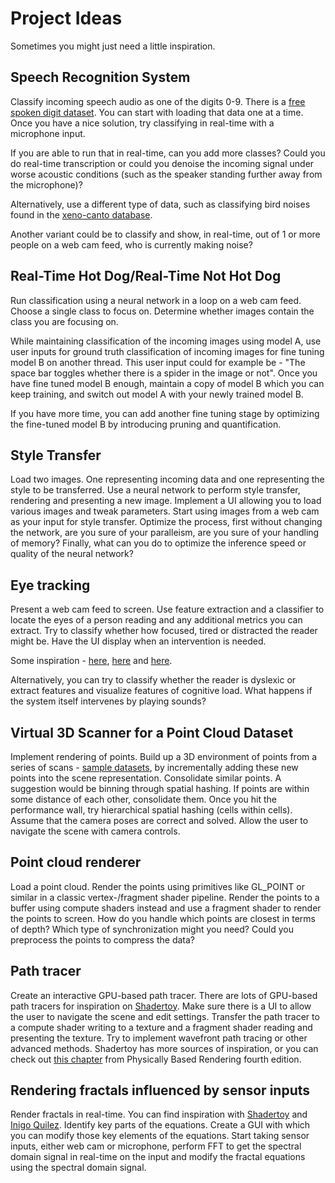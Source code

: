 # Project Ideas
Sometimes you might just need a little inspiration.

## Speech Recognition System
Classify incoming speech audio as one of the digits 0-9.
There is a [free spoken digit dataset][1]. You can start with loading
that data one at a time. Once you have a nice solution, try classifying
in real-time with a microphone input.

If you are able to run that in real-time, can you add more classes?
Could you do real-time transcription or could you denoise the incoming
signal under worse acoustic conditions
(such as the speaker standing further away from the microphone)?

Alternatively, use a different type of data, such as classifying bird noises found in the
[xeno-canto database][8].

Another variant could be to classify and show, in real-time, out of 1 or more people on a web cam
feed, who is currently making noise?

## Real-Time Hot Dog/Real-Time Not Hot Dog
Run classification using a neural network in a loop on a web cam feed.
Choose a single class to focus on. Determine whether images contain the class you are focusing on.

While maintaining classification of the incoming images using model A, use user inputs for
ground truth classification of incoming images for fine tuning model B on another thread.
This user input could for example be -
"The space bar toggles whether there is a spider in the image or not".
Once you have fine tuned model B enough, maintain a copy of model B which you can keep training,
and switch out model A with your newly trained model B.

If you have more time, you can add another fine tuning stage by optimizing the fine-tuned model B
by introducing pruning and quantification.

## Style Transfer
Load two images. One representing incoming data and one representing the style to be transferred.
Use a neural network to perform style transfer, rendering and presenting a new image.
Implement a UI allowing you to load various images and tweak parameters.
Start using images from a web cam as your input for style transfer.
Optimize the process, first without changing the network, are you sure of your paralleism,
are you sure of your handling of memory?
Finally, what can you do to optimize the inference speed or quality of the neural network?

## Eye tracking
Present a web cam feed to screen.
Use feature extraction and a classifier to locate the eyes of a person reading and any additional
metrics you can extract.
Try to classify whether how focused, tired or distracted the reader might be.
Have the UI display when an intervention is needed.

Some inspiration - [here][5], [here][6] and [here][7].

Alternatively, you can try to classify whether the reader is dyslexic or extract features and
visualize features of cognitive load. What happens if the system itself intervenes by playing sounds?

## Virtual 3D Scanner for a Point Cloud Dataset
Implement rendering of points.
Build up a 3D environment of points from a series of scans - [sample datasets][0], by
incrementally adding these new points into the scene representation.
Consolidate similar points. A suggestion would be binning through spatial hashing. If
points are within some distance of each other, consolidate them. Once you hit the
performance wall, try hierarchical spatial hashing (cells within cells).
Assume that the camera poses are correct and solved.
Allow the user to navigate the scene with camera controls.

## Point cloud renderer
Load a point cloud.
Render the points using primitives like GL_POINT or similar in a classic vertex-/fragment shader
pipeline.
Render the points to a buffer using compute shaders instead and use a fragment shader to render
the points to screen. How do you handle which points are closest in terms of depth? Which
type of synchronization might you need?
Could you preprocess the points to compress the data?

## Path tracer
Create an interactive GPU-based path tracer.
There are lots of GPU-based path tracers for inspiration on [Shadertoy][2].
Make sure there is a UI to allow the user to navigate the scene and edit settings.
Transfer the path tracer to a compute shader writing to a texture and a fragment shader reading and
presenting the texture. Try to implement wavefront path tracing or other advanced methods. Shadertoy
has more sources of inspiration, or you can check out [this chapter][3] from
Physically Based Rendering fourth edition.

## Rendering fractals influenced by sensor inputs
Render fractals in real-time. You can find inspiration with [Shadertoy][2] and [Inigo Quilez][4].
Identify key parts of the equations.
Create a GUI with which you can modify those key elements of the equations.
Start taking sensor inputs, either web cam or microphone, perform FFT to get the spectral
domain signal in real-time on the input and modify the fractal equations using the
spectral domain signal.

[0]: https://www.thinkautonomous.ai/blog/lidar-datasets/
[1]: https://github.com/Jakobovski/free-spoken-digit-dataset
[2]: https://www.shadertoy.com/
[3]: https://pbr-book.org/4ed/Wavefront_Rendering_on_GPUs
[4]: https://iquilezles.org/articles/
[5]: https://www.hci.uni-tuebingen.de/chair/team/wolfgang-fuhl
[6]: https://arxiv.org/abs/2201.06799
[7]: https://github.com/tmalsburg/saccades
[8]: https://xeno-canto.org/
